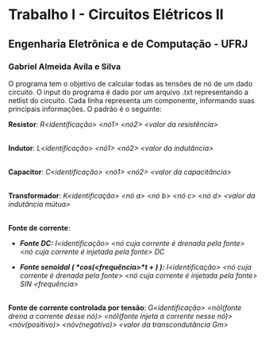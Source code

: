 # Trabalho I - Circuitos Elétricos II
## Engenharia Eletrônica e de Computação - UFRJ
### Gabriel Almeida Avila e Silva

O programa tem o objetivo de calcular todas as tensões de nó de um dado circuito.
O input do programa é dado por um arquivo .txt representando a netlist do circuito. Cada linha representa um componente, informando suas principais informações. O padrão é o seguinte:

**Resistor**: 
_R<identificação> <nó1> <nó2> <valor da resistência>_
<br/><br/>

**Indutor**: 
_L<identificação> <nó1> <nó2> <valor da indutância>_
<br/><br/>

**Capacitor**: 
_C<identificação> <nó1> <nó2> <valor da capacitância>_
<br/><br/>

**Transformador**: 
_K<identificação> <nó a> <nó b> <nó c> <nó d> <valor da indutância mútua>_
<br/><br/>

**Fonte de corrente**:

- **_Fonte DC:_**
_I<identificação> <nó cuja corrente é drenada pela fonte> <nó cuja corrente é injetada pela fonte> DC <valor da corrente>_

- **_Fonte senoidal ( <amplitude>*cos(<frequência>*t + <fase>) ):_**
_I<identificação> <nó cuja corrente é drenada pela fonte> <nó cuja corrente é injetada pela fonte> SIN <amplitude> <frequência> <fase>_
<br/><br/>

**Fonte de corrente controlada por tensão**: 
_G<identificação> <nóI(fonte drena a corrente desse nó)> <nóI(fonte injeta a corrente nesse nó)> <nóv(positivo)> <nóv(negativo)> <valor da transcondutância Gm>_
